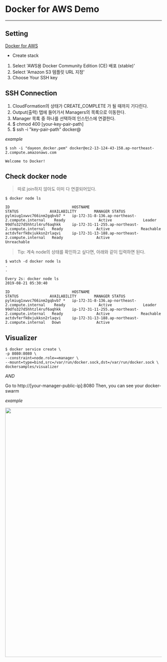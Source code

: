 # Docker for AWS Demo

---

## Setting

[Docker for AWS](https://docs.docker.com/docker-for-aws/#docker-community-edition-ce-for-aws)

- Create stack

1. Select 'AWS용 Docker Community Edition (CE) 배포 (stable)'
2. Select 'Amazon S3 템플릿 URL 지정'
3. Choose Your SSH key

## SSH Connection

1. CloudFormation의 상태가 CREATE_COMPLETE 가 될 때까지 기다린다.
2. Output(출력) 탭에 들어가서 Managers의 목록으로 이동한다.
3. Manager 목록 중 하나를 선택하여 인스턴스에 연결한다.
4. $ chmod 400 [your-key-pair-path]
5. $ ssh -i "key-pair-path" docker@<instance-address>

*example*
```
$ ssh -i "dayeon_docker.pem" docker@ec2-13-124-43-158.ap-northeast-2.compute.amazonaws.com

Welcome to Docker!
```

## Check docker node

> 따로 join하지 않아도 이미 다 연결되어있다.

```
$ docker node ls

ID                            HOSTNAME                                           STATUS              AVAILABILITY        MANAGER STATUS  
pylmiug1xwvc766inm2gqbvb7 *   ip-172-31-8-136.ap-northeast-2.compute.internal    Ready               Active              Leader         
99dfo327d5hhtzl4ruf6aqhkk     ip-172-31-11-255.ap-northeast-2.compute.internal   Ready               Active              Reachable      
actdvferfk0xjukksn2rlaqvi     ip-172-31-13-188.ap-northeast-2.compute.internal   Ready               Active              Unreachable   
```
> Tip: 계속 node의 상태를 확인하고 싶다면, 아래와 같이 입력하면 된다.

```
$ watch -d docker node ls
.
.

Every 2s: docker node ls                                                                                           2019-08-21 05:30:40

ID                            HOSTNAME                                           STATUS              AVAILABILITY        MANAGER STATUS 
pylmiug1xwvc766inm2gqbvb7 *   ip-172-31-8-136.ap-northeast-2.compute.internal    Ready               Active              Leader         
99dfo327d5hhtzl4ruf6aqhkk     ip-172-31-11-255.ap-northeast-2.compute.internal   Ready               Active              Reachable       
actdvferfk0xjukksn2rlaqvi     ip-172-31-13-188.ap-northeast-2.compute.internal   Down                Active                             
```

## Visualizer
```
$ docker service create \
-p 8080:8080 \
--constraint=node.role==manager \
--mount=type=bind,src=/var/run/docker.sock,dst=/var/run/docker.sock \
dockersamples/visualizer
```
*AND*

Go to http://[your-manager-public-ip]:8080
Then, you can see your docker-swarm

*example*

<div>
<img width="800" src="https://user-images.githubusercontent.com/54167990/63415485-c727d580-c438-11e9-8778-2ce6fa11bfaa.PNG"> 
</div>
